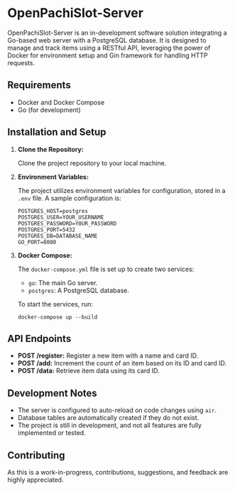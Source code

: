 # OpenPachiSlot-Server

OpenPachiSlot-Server is an in-development software solution integrating a Go-based web server with a PostgreSQL database. It is designed to manage and track items using a RESTful API, leveraging the power of Docker for environment setup and Gin framework for handling HTTP requests.

## Requirements

- Docker and Docker Compose
- Go (for development)

## Installation and Setup

1. **Clone the Repository:**

    Clone the project repository to your local machine.

2. **Environment Variables:**

    The project utilizes environment variables for configuration, stored in a `.env` file. A sample configuration is:

    ```
    POSTGRES_HOST=postgres
    POSTGRES_USER=YOUR_USERNAME
    POSTGRES_PASSWORD=Y0UR_PASSWORD
    POSTGRES_PORT=5432
    POSTGRES_DB=DATABASE_NAME
    GO_PORT=8080
    ```

3. **Docker Compose:**

    The `docker-compose.yml` file is set up to create two services:

    - `go`: The main Go server.
    - `postgres`: A PostgreSQL database.

    To start the services, run:

    ```
    docker-compose up --build
    ```

## API Endpoints

- **POST /register:** Register a new item with a name and card ID.
- **POST /add:** Increment the count of an item based on its ID and card ID.
- **POST /data:** Retrieve item data using its card ID.

## Development Notes

- The server is configured to auto-reload on code changes using `air`.
- Database tables are automatically created if they do not exist.
- The project is still in development, and not all features are fully implemented or tested.

## Contributing

As this is a work-in-progress, contributions, suggestions, and feedback are highly appreciated.